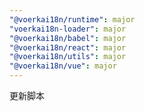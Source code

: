 ```yaml
---
"@voerkai18n/runtime": major
"voerkai18n-loader": major
"@voerkai18n/babel": major
"@voerkai18n/react": major
"@voerkai18n/utils": major
"@voerkai18n/vue": major
---
```


更新脚本
